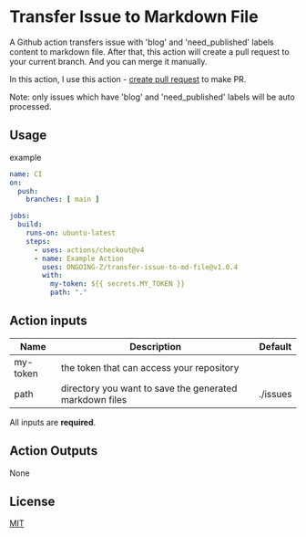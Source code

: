 # Transfer Issue to Markdown File

A Github action transfers issue with 'blog' and 'need_published' labels content to markdown file. After that, this action will create a pull
request to your current branch. And you can merge it manually.

In this action, I use this action - [create pull request][1] to make PR.

Note: only issues which have 'blog' and 'need_published' labels will be auto processed.

## Usage

example
```yml
name: CI
on:
  push:
    branches: [ main ]

jobs:
  build:
    runs-on: ubuntu-latest
    steps:
      - uses: actions/checkout@v4
      - name: Example Action
        uses: ONGOING-Z/transfer-issue-to-md-file@v1.0.4
        with:
          my-token: ${{ secrets.MY_TOKEN }}
          path: "."
```

## Action inputs
| Name     | Description                                             | Default  |
|----------|---------------------------------------------------------|----------|
| my-token | the token that can access your repository               |          |
| path     | directory you want to save the generated markdown files | ./issues |

All inputs are **required**.

## Action Outputs
None

## License

[MIT][license_addr]


[1]: https://github.com/peter-evans/create-pull-request
[license_addr]: https://github.com/ONGOING-Z/transfer-issue-to-md-file/blob/main/LICENSE
